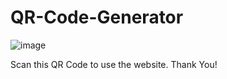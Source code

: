 # QR-Code-Generator

  ![image](https://github.com/Harsh-Kumar16/QR-Code-Generator/assets/153721253/a1fca0ed-30a8-46cd-b4e6-219ab0c76c2d)

 Scan this QR Code to use the website.
 Thank You!
